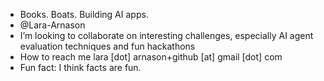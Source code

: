 - Books. Boats. Building AI apps.
- @Lara-Arnason
- I’m looking to collaborate on interesting challenges, especially AI agent evaluation techniques and fun hackathons
- How to reach me lara [dot] arnason+github [at] gmail [dot] com
- Fun fact: I think facts are fun.

<!---
Lara-Arnason/Lara-Arnason is a ✨ special ✨ repository because its `README.md` (this file) appears on your GitHub profile.
You can click the Preview link to take a look at your changes.
--->
